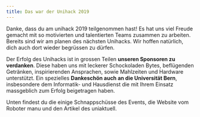 ```yaml
---
title: Das war der Unihack 2019
---
```


Danke, dass du am unihack 2019 teilgenommen hast! Es hat uns viel Freude gemacht
mit so motivierten und talentierten Teams zusammen zu arbeiten. Bereits sind wir
am planen des nächsten Unihacks. Wir hoffen natürlich, dich auch dort wieder 
begrüssen zu dürfen.

Der Erfolg des Unihacks ist in grossen Teilen **unseren Sponsoren zu verdanken**.
Diese haben uns mit leckerer Schockoladen Bytes, beflügenden Getränken, 
inspirierenden Ansprachen, sowie Mahlzeiten und Hardware unterstützt. Ein 
spezielles **Dankeschön auch an die Universität Bern**, insbesondere dem Informatik- und Hausdienst die mit Ihrem Einsatz massgeblich zum Erfolg beigetragen haben.

Unten findest du die einige Schnappschüsse des Events, die Website vom Roboter manu und den Artikel des uniaktuell. 




